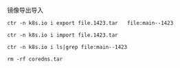 镜像导出导入

```
ctr -n k8s.io i export file.1423.tar   file:main--1423
```



```
ctr -n k8s.io i import file.1423.tar

ctr -n k8s.io i ls|grep file:main--1423

rm -rf coredns.tar
```





